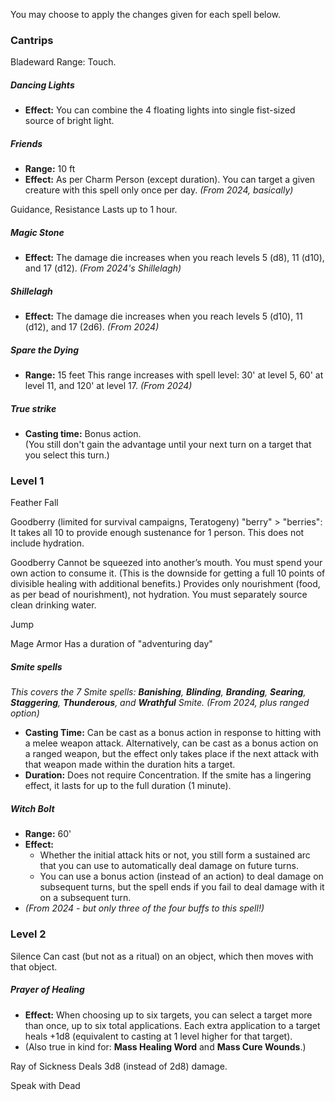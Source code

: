 You may choose to apply the changes given for each spell below.

### Cantrips

Bladeward
Range: Touch.

##### Dancing Lights
+ **Effect:** You can combine the 4 floating lights into single fist-sized source of bright light. 

##### Friends
+ **Range:** 10 ft
+ **Effect:** As per Charm Person (except duration). You can target a given creature with this spell only once per day. *(From 2024, basically)*

<!--
This spell amplifies your goodwill. You gain advantage on Charisma checks made to deal openly and honestly with one target creature. This precludes most Deception or Intimidation checks. The creature does not automatically realize that you used magic to influence it. The creature cannot be affected by this spell again for 24 hours.
-->

Guidance, Resistance
Lasts up to 1 hour.

##### Magic Stone
+ **Effect:** The damage die increases when you reach levels 5 (d8), 11 (d10), and 17 (d12). *(From 2024's Shillelagh)*

##### Shillelagh
+ **Effect:** The damage die increases when you reach levels 5 (d10), 11 (d12), and 17 (2d6). *(From 2024)*

##### Spare the Dying
+ **Range:** 15 feet  This range increases with spell level: 30' at level 5, 60' at level 11, and 120' at level 17.  *(From 2024)*

##### True strike
* **Casting time:** Bonus action.  
  (You still don't gain the advantage until your next turn on a target that you select this turn.)

### Level 1

Feather Fall 


Goodberry (limited for survival campaigns, Teratogeny)
 "berry" > "berries": It takes all 10 to provide enough sustenance for 1 person.  This does not include hydration.

Goodberry
Cannot be squeezed into another’s mouth. You must spend your own action to consume it. (This is the downside for getting a full 10 points of divisible healing with additional benefits.)
Provides only nourishment (food, as per bead of nourishment), not hydration. You must separately source clean drinking water.


Jump

Mage Armor
Has a duration of "adventuring day"

##### Smite spells
*This covers the 7 Smite spells: **Banishing**, **Blinding**, **Branding**, **Searing**, **Staggering**, **Thunderous**, and **Wrathful** Smite.*  *(From 2024, plus ranged option)*

+ **Casting Time:** Can be cast as a bonus action in response to hitting with a melee weapon attack. Alternatively, can be cast as a bonus action on a ranged weapon, but the effect only takes place if the next attack with that weapon made within the duration hits a target.
+ **Duration:** Does not require Concentration. If the smite has a lingering effect, it lasts for up to the full duration (1 minute).

##### Witch Bolt
* **Range:** 60'
* **Effect:** 
	* Whether the initial attack hits or not, you still form a sustained arc that you can use to automatically deal damage on future turns. 
	* You can use a bonus action (instead of an action) to deal damage on subsequent turns, but the spell ends if you fail to deal damage with it on a subsequent turn.  
* *(From 2024 - but only three of the four buffs to this spell!)*

### Level 2

Silence
Can cast (but not as a ritual) on an object, which then moves with that object.

##### Prayer of Healing
+ **Effect:** When choosing up to six targets, you can select a target more than once, up to six total applications. Each extra application to a target heals +1d8 (equivalent to casting at 1 level higher for that target).
+ (Also true in kind for: **Mass Healing Word** and **Mass Cure Wounds**.)

Ray of Sickness
Deals 3d8 (instead of 2d8) damage.

Speak with Dead
